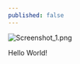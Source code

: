 ```yaml
---
published: false
---
```

![Screenshot_1.png]({{site.baseurl}}/_posts/Screenshot_1.png)

Hello World!

